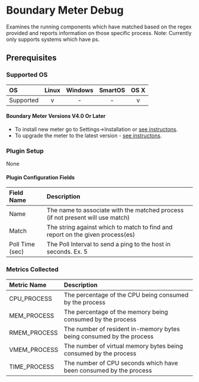 # Boundary Meter Debug

Examines the running components which have matched based on the regex provided and reports information on those specific process.
Note: Currently only supports systems which have ps.

## Prerequisites

### Supported OS

|     OS    | Linux | Windows | SmartOS | OS X |
|:----------|:-----:|:-------:|:-------:|:----:|
| Supported |   v   |    -    |    -    |  v   |

#### Boundary Meter Versions V4.0 Or Later

- To install new meter go to Settings->Installation or [see instructons](https://help.boundary.com/hc/en-us/sections/200634331-Installation).
- To upgrade the meter to the latest version - [see instructons](https://help.boundary.com/hc/en-us/articles/201573102-Upgrading-the-Boundary-Meter).

### Plugin Setup
None

#### Plugin Configuration Fields

|Field Name     |Description                                                                       |
|:--------------|:---------------------------------------------------------------------------------|
|Name           |The name to associate with the matched process (if not present will use match)    |
|Match          |The string against which to match to find and report on the given process(es)     |
|Poll Time (sec)|The Poll Interval to send a ping to the host in seconds. Ex. 5                    |

### Metrics Collected

|Metric Name       |Description                            |
|:-----------------|:--------------------------------------|
|CPU_PROCESS       |The percentage of the CPU being consumed by the process|
|MEM_PROCESS       |The percentage of the memory being consumed by the process|
|RMEM_PROCESS      |The number of resident in-memory bytes being consumed by the process|
|VMEM_PROCESS      |The number of virtual memory bytes being consumed by the process|
|TIME_PROCESS      |The number of CPU seconds which have been consumed by the process|
